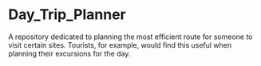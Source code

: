 # Day_Trip_Planner
A repository dedicated to planning the most efficient route for someone to visit certain sites. Tourists, for example, would find this useful when planning their excursions for the day. 
